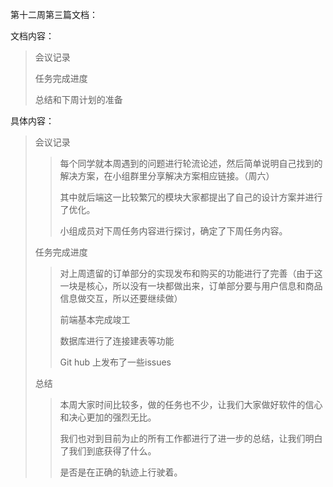 第十二周第三篇文档：

文档内容：

> 会议记录
>
> 任务完成进度
>
> 总结和下周计划的准备

具体内容：

> 会议记录
>
> > 每个同学就本周遇到的问题进行轮流论述，然后简单说明自己找到的解决方案，在小组群里分享解决方案相应链接。（周六）
> >
> > 其中就后端这一比较繁冗的模块大家都提出了自己的设计方案并进行了优化。
> >
> > 小组成员对下周任务内容进行探讨，确定了下周任务内容。
>
> 任务完成进度
>
> > 对上周遗留的订单部分的实现发布和购买的功能进行了完善（由于这一块是核心，所以没有一块都做出来，订单部分要与用户信息和商品信息做交互，所以还要继续做）
> >
> > 前端基本完成竣工
> >
> > 数据库进行了连接建表等功能
> >
> > Git hub 上发布了一些issues
>
> 总结
>
> >本周大家时间比较多，做的任务也不少，让我们大家做好软件的信心和决心更加的强烈无比。
> >
> >我们也对到目前为止的所有工作都进行了进一步的总结，让我们明白了我们到底获得了什么。
> >
> >是否是在正确的轨迹上行驶着。

